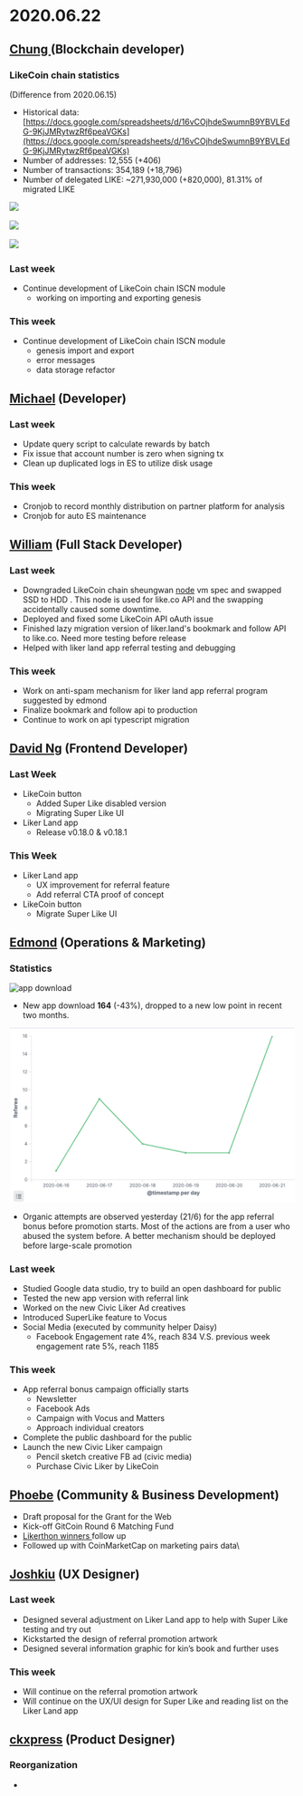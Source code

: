 # 2020.06.22

## [Chung ](https://like.co/chungwu)(Blockchain developer)

### LikeCoin chain statistics

(Difference from 2020.06.15)

* Historical data: [https://docs.google.com/spreadsheets/d/16vCOjhdeSwumnB9YBVLEdG-9KjJMRytwzRf6peaVGKs](https://docs.google.com/spreadsheets/d/16vCOjhdeSwumnB9YBVLEdG-9KjJMRytwzRf6peaVGKs)
* Number of addresses: 12,555 (+406)
* Number of transactions: 354,189 (+18,796)
* Number of delegated LIKE: \~271,930,000 (+820,000), 81.31% of migrated LIKE

![](<../../../.gitbook/assets/image (53).png>)

![](<../../../.gitbook/assets/image (30).png>)

![](<../../../.gitbook/assets/image (19).png>)

### Last week

* Continue development of LikeCoin chain ISCN module
  * working on importing and exporting genesis

### This week

* Continue development of LikeCoin chain ISCN module
  * genesis import and export
  * error messages
  * data storage refactor

## [Michael](httsp://like.co/michaelcheung) (Developer)

### Last week

* Update query script to calculate rewards by batch
* Fix issue that account number is zero when signing tx
* Clean up duplicated logs in ES to utilize disk usage

### This week

* Cronjob to record monthly distribution on partner platform for analysis
* Cronjob for auto ES maintenance

## [William](https://like.co/williamchong007) (Full Stack Developer)

### Last week

* Downgraded  LikeCoin chain sheungwan [node](https://mainnet-node.like.co/node\_info) vm spec and swapped SSD to HDD . This node is used for like.co API and the swapping accidentally caused some downtime.
* Deployed and fixed some LikeCoin API oAuth issue
* Finished lazy migration version of liker.land's bookmark and follow API to like.co. Need more testing before release
* Helped with liker land app referral testing and debugging

### This week

* Work on anti-spam mechanism for liker land app referral program suggested by edmond
* Finalize bookmark and follow api to production
* Continue to work on api typescript migration

## [David Ng](https://github.com/nwingt) (Frontend Developer)

### Last Week

* LikeCoin button
  * Added Super Like disabled version
  * Migrating Super Like UI
* Liker Land app
  * Release v0.18.0 & v0.18.1

### This Week

* Liker Land app
  * UX improvement for referral feature
  * Add referral CTA proof of concept
* LikeCoin button
  * Migrate Super Like UI

## [E**dmond**](https://like.co/edmondyu) **(Operations & Marketing)**

### **Statistics**

![app download](<../../../.gitbook/assets/image (74).png>)

* New app download **164** (-43%), dropped to a new low point in recent two months.

![App referral bonus](<../../../.gitbook/assets/image (32) (1).png>)

* Organic attempts are observed yesterday (21/6) for the app referral bonus before promotion starts.  Most of the actions are from a user who abused the system before.  A better mechanism should be deployed before large-scale promotion

### **Last week**

* Studied Google data studio, try to build an open dashboard for public
* Tested the new app version with referral link
* Worked on the new Civic Liker Ad creatives
* Introduced SuperLike feature to Vocus
* Social Media (executed by community helper Daisy)
  * Facebook Engagement rate 4%, reach 834 V.S. previous week engagement rate 5%, reach 1185

### This week

* App referral bonus campaign officially starts
  * Newsletter
  * Facebook Ads
  * Campaign with Vocus and Matters
  * Approach individual creators
* Complete the public dashboard for the public
* Launch the new Civic Liker campaign
  * Pencil sketch creative FB ad (civic media)
  * Purchase Civic Liker by LikeCoin

## [Phoebe](https://like.co/phoebe\_fb) (Community & Business Development) <a href="#fbf6" id="fbf6"></a>

* Draft proposal for the Grant for the Web
* Kick-off GitCoin Round 6 Matching Fund
* [Likerthon winners ](https://matters.news/@likecoin/%E8%AE%9A%E5%AE%A2%E6%9D%BE-likerthon-2020-%E7%B5%90%E6%9E%9C%E5%85%AC%E5%B8%83-%E5%BE%97%E7%8D%8E%E5%90%8D%E5%96%AE-bafyreiguzgg4shxfpsvxki7wfqg7zn3dxid2rxghesia5rpe52dmr4aid4)follow up
* Followed up with CoinMarketCap on marketing pairs data\


## [Joshkiu](https://like.co/joshkiu) (UX Designer)

### Last week

* Designed several adjustment on Liker Land app to help with Super Like testing and try out
* Kickstarted the design of referral promotion artwork
* Designed several information graphic for kin’s book and further uses

### This week

* Will continue on the referral promotion artwork
* Will continue on the UX/UI design for Super Like and reading list on the Liker Land app

## [ckxpress](https://like.co/ckxpress) (Product Designer) <a href="#fbf6" id="fbf6"></a>

### Reorganization

*
